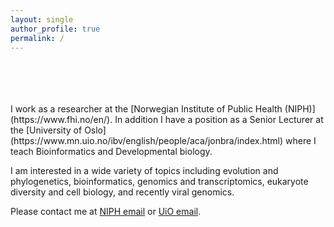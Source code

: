 ```yaml
---
layout: single
author_profile: true
permalink: /
---
```



<br>
<br>
<br>
<br>
I work as a researcher at the [Norwegian Institute of Public Health (NIPH)](https://www.fhi.no/en/). In addition I have a position as a Senior Lecturer at the [University of Oslo](https://www.mn.uio.no/ibv/english/people/aca/jonbra/index.html) where I teach Bioinformatics and Developmental biology.

I am interested in a wide variety of topics including evolution and phylogenetics, bioinformatics, genomics and transcriptomics, eukaryote diversity and cell biology, and recently viral genomics.  

Please contact me at [NIPH email](mailto:jon.brate@fhi.no) or [UiO email](mailto:jon.brate@ibv.uio.no).
